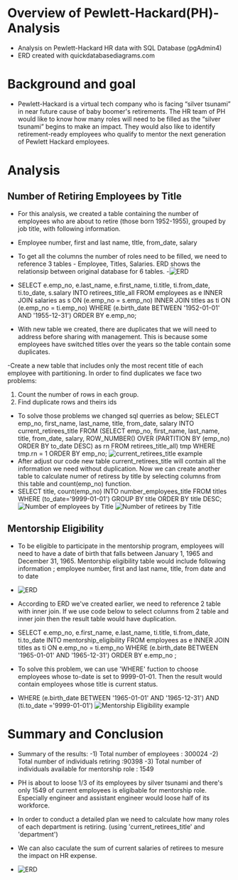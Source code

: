 # Overview of Pewlett-Hackard(PH)-Analysis
- Analysis on Pewlett-Hackard HR data with SQL Database (pgAdmin4)
- ERD created with quickdatabasediagrams.com

# Background and goal 
- Pewlett-Hackard is a virtual tech company who is facing “silver tsunami” in near future cause of baby boomer's retirements. The HR team of PH would like to know how many roles will need to be filled as the “silver tsunami” begins to make an impact. They would also like to identify retirement-ready employees who qualify to mentor the next generation of Pewlett Hackard employees.

# Analysis 
## Number of Retiring Employees by Title
- For this analysis, we created a table containing the number of employees who are about to retire (those born 1952-1955), grouped by job title, with following information. 
- Employee number, first and last name, tItle, from_date, salary
- To get all the columns  the number of roles need to be filled, we need to reference 3 tables - Employee, Titles, Salaries. ERD shows the relationsip between original database for 6 tables. 
-![ERD](https://github.com/Juuune/Pewlett-Hackard-Analysis/blob/master/EmployeeDB.png)
- SELECT e.emp_no,
	    e.last_name,
	    e.first_name,
	    ti.title,
	    ti.from_date,
	    ti.to_date,
	    s.salary
 INTO retirees_title_all
 FROM employees as e
 INNER JOIN salaries as s 
 ON (e.emp_no = s.emp_no)
 INNER JOIN titles as ti
 ON (e.emp_no = ti.emp_no)
 WHERE (e.birth_date BETWEEN '1952-01-01' AND '1955-12-31')
 ORDER BY e.emp_no;

- With new table we created, there are duplicates that we will need to address before sharing with management. 
This is because some employees have switched titles over the years so the table contain some duplicates. 

-Create a new table that includes only the most recent title of each employee with partitioning. 
In order to find duplicates we face two problems:
 1) Count the number of rows in each group.
 2) Find duplicate rows and theirs ids

- To solve those problems we changed sql querries as below;
 SELECT emp_no,
	first_name,
	last_name,
	title,
	from_date,
	salary
 INTO current_retirees_title
 FROM
  (SELECT emp_no,
	      first_name,
	      last_name,
	      title,
	      from_date,
	      salary, 
  ROW_NUMBER() OVER (PARTITION BY (emp_no)
  ORDER BY to_date DESC) as rn
 FROM retirees_title_all) tmp
 WHERE tmp.rn = 1
 ORDER BY emp_no;
![current_retirees_title example](https://github.com/Juuune/Pewlett-Hackard-Analysis/blob/master/Challenge/current_retirees_title_example.PNG)
- After adjust our code new table current_retirees_title will contain all the information we need without duplication. 
Now we can create another table to calculate numer of retiress by title by selecting columns from this table and count(emp_no) function. 
- SELECT title,
	     count(emp_no)
 INTO number_employees_title
 FROM titles 
 WHERE (to_date='9999-01-01')
 GROUP BY title
 ORDER BY title DESC;
![Number of employees by Title](https://github.com/Juuune/Pewlett-Hackard-Analysis/blob/master/Challenge/num_employees_title.PNG)
![Number of retirees by Title](https://github.com/Juuune/Pewlett-Hackard-Analysis/blob/master/Challenge/num_retirees_tilte.PNG)

## Mentorship Eligibility
- To be eligible to participate in the mentorship program, employees will need to have a date of birth that falls between January 1, 1965 and December 31, 1965. 
Mentorship eligibility table would include following information ; employee number, first and last name, title, from date and to date
- ![ERD](https://github.com/Juuune/Pewlett-Hackard-Analysis/blob/master/EmployeeDB.png)
- According to ERD we've created earlier, we need to reference 2 table with inner join. If we use code below to select columns from 2 table and inner join then the result table would have duplication. 
- SELECT e.emp_no,
       e.first_name,
	   e.last_name,
	   ti.title,
	   ti.from_date,
	   ti.to_date
 INTO mentorship_eligibility
 FROM employees as e
 INNER JOIN titles as ti
 ON e.emp_no = ti.emp_no
 WHERE (e.birth_date BETWEEN '1965-01-01' AND '1965-12-31')
 ORDER BY e.emp_no ;

- To solve this problem, we can use 'WHERE' fuction to choose employees whose to-date is set to 9999-01-01. Then the result would contain employees whose title is current status. 
-  WHERE (e.birth_date BETWEEN '1965-01-01' AND '1965-12-31')
   AND (ti.to_date ='9999-01-01')
![Mentorship Eligibility example](https://github.com/Juuune/Pewlett-Hackard-Analysis/blob/master/Challenge/mentorship_example.PNG)

# Summary and Conclusion 
- Summary of the results:
-1) Total number of employees : 300024
-2) Total number of individuals retiring :90398
-3) Total number of individuals available for mentorship role : 1549

- PH is about to loose 1/3 of its employees by silver tsunami and there's only 1549 of current employees is eligibable for mentorship role. Especially engineer and assistant engineer would loose half of its workforce. 
- In order to conduct a detailed plan we need to calculate how many roles of each department is retiring. (using 'current_retirees_title' and 'department')
- We can also caculate the sum of current salaries of retirees to mesure the impact on HR expense.   
- ![ERD](https://github.com/Juuune/Pewlett-Hackard-Analysis/blob/master/EmployeeDB.png)

